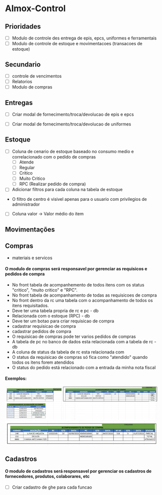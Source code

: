 # Almox-Control
## Prioridades
- [ ] Modulo de controle des entrega de epis, epcs, uniformes e ferramentais
- [ ] Modulo de controle de estoque e movimentacoes (transacoes de estoque)

## Secundario
- [ ] controle de vencimentos
- [ ] Relatorios
- [ ] Modulo de compras
## Entregas
- [ ] Criar modal de fornecimento/troca/devolucao de epis e epcs
- [ ] Criar modal de fornecimento/troca/devolucao de uniformes


## Estoque
- [ ] Coluna de cenario de estoque baseado no consumo medio e correlacionado com o pedido de compras
    - [ ] Atende
    - [ ] Regular
    - [ ] Critico
    - [ ] Muito Critico
    - [ ] RPC (Realizar pedido de compra)
- [ ] Adicionar filtros para cada coluna na tabela de estoque
- O filtro de centro é visivel apenas para o usuario com privilegios de administrador
- [ ] Coluna valor -> Valor médio do item
## Movimentações


## Compras
- materiais e servicos
#### O modulo de compras será responsavel por gerenciar as requisicos e pedidos de compra
- No front tabela de acompanhemento de todos itens com os status "critico", "muito critico" e "RPC".
- No front tabela de acompanhamento de todas as requisicoes de compra
- No front dentro da rc uma tabela com o acompanhamento de todos os itens requisitados.
- Deve ter uma tabela propria de rc e pc - db
- Relacionada com o estoque (RPC) - db
- Deve ter um botao para criar requisicao de compra
- cadastrar requisicao de compra
- cadastrar pedidos de compra
- O requisicao de compras pode ter varios pedidos de compras
- A tabela de pc no banco de dados esta relacionada com a tabela de rc - db
- A coluna de status da tabela de rc esta relacionada com
- O status da requisicao de compras só fica como "atendido" quando todos os itens forem atendidos
- O status do pedido está relacionado com a entrada da minha nota fiscal
#### Exemplos:

![Alt text](image-2.png)
![Alt text](image-3.png)
## Cadastros
#### O modulo de cadastros será responsavel por gerenciar os cadastros de fornecedores, produtos, colaborares, etc

- [ ] Criar cadastro de ghe para cada funcao